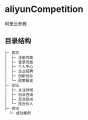 # aliyunCompetition
阿里云参赛

## 目录结构

```bash
├─ 首页
│  ├─ 注册页面
│  ├─ 登录页面
│  ├─ 个人中心
│  ├─ 企业招聘
│  ├─ 创新创业
│  └─ 政策解读
├─ 论坛
|  ├─ 关注领域
│  ├─ 创业咨询
│  ├─ 交流空间
│  └─ 找合伙人
├─ 资讯
  └─ 成功案例
```
```bash
